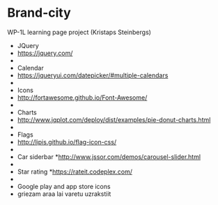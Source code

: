 # Brand-city
WP-1L learning page project (Kristaps Steinbergs)

* JQuery 
* https://jquery.com/
*
* Calendar
* https://jqueryui.com/datepicker/#multiple-calendars 
*
* Icons
* http://fortawesome.github.io/Font-Awesome/
* 
* Charts
* http://www.jqplot.com/deploy/dist/examples/pie-donut-charts.html
*
* Flags
* http://lipis.github.io/flag-icon-css/
* 
* Car siderbar
*http://www.jssor.com/demos/carousel-slider.html
*
* Star rating
*https://rateit.codeplex.com/
*
* Google play and app store icons
* griezam araa lai varetu uzrakstiit
